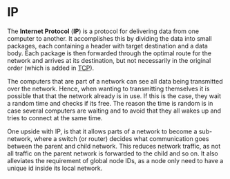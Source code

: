 # IP

The **Internet Protocol** (**IP**) is a protocol for delivering data from one
computer to another. It accomplishes this by dividing the data into small
packages, each containing a header with target destination and a data body. Each
package is then forwarded through the optimal route for the network and arrives
at its destination, but not necessarily in the original order (which is added in
[TCP](tcp)).

The computers that are part of a network can see all data being transmitted over
the network. Hence, when wanting to transmitting themselves it is possible that
that the network already is in use. If this is the case, they wait a random time
and checks if its free. The reason the time is random is in case several
computers are waiting and to avoid that they all wakes up and tries to connect
at the same time.

One upside with IP, is that it allows parts of a network to become a
sub-network, where a switch (or router) decides what communication goes between
the parent and child network. This reduces network traffic, as not all traffic
on the parent network is forwarded to the child and so on. It also alleviates
the requirement of global node IDs, as a node only need to have a unique id
inside its local network.
